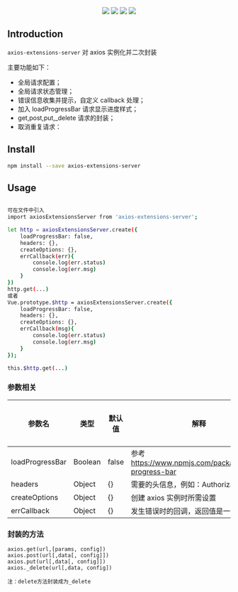 <p style="text-align:center">
<img src="https://img.shields.io/badge/axios-^0.19.0-green">
<img src="https://img.shields.io/badge/axiosProgressBar-^1.2.0-green">
<img src="https://img.shields.io/badge/vueCookie-^1.1.4-green">
<img src="https://img.shields.io/badge/license-ISC-green">
</p>

## Introduction

`axios-extensions-server` 对 axios 实例化并二次封装

主要功能如下：

- 全局请求配置；
- 全局请求状态管理；
- 错误信息收集并提示，自定义 callback 处理；
- 加入 loadProgressBar 请求显示进度样式；
- get,post,put,\_delete 请求的封装；
- 取消重复请求：

## Install

```bash
npm install --save axios-extensions-server
```

## Usage

```bash

可在文件中引入
import axiosExtensionsServer from 'axios-extensions-server';

let http = axiosExtensionsServer.create({
    loadProgressBar: false,
    headers: {},
    createOptions: {},
    errCallback(err){
        console.log(err.status)
        console.log(err.msg)
    }
})
http.get(...)
或者
Vue.prototype.$http = axiosExtensionsServer.create({
    loadProgressBar: false,
    headers: {},
    createOptions: {},
    errCallback(msg){
        console.log(err.status)
        console.log(err.msg)
    }
});

this.$http.get(...)

```

### 参数相关

| 参数名          | 类型    | 默认值 | 解释                                                  | 是否必传 | 备注 |
| --------------- | ------- | ------ | ----------------------------------------------------- | -------- | ---- |
| loadProgressBar | Boolean | false  | 参考 https://www.npmjs.com/package/axios-progress-bar | 否       |      |
| headers         | Object  | {}     | 需要的头信息，例如：Authorization                     | 否       |      |
| createOptions   | Object  | {}     | 创建 axios 实例时所需设置                             | 否       |      |
| errCallback     | Object  | {}     | 发生错误时的回调，返回值是一个对象                    | 否       |      |

### 封装的方法

```
axios.get(url,[params, config])
axios.post(url[,data[, config]])
axios.put(url[,data[, config]])
axios._delete(url[,data, config])

注：delete方法封装成为_delete
```
